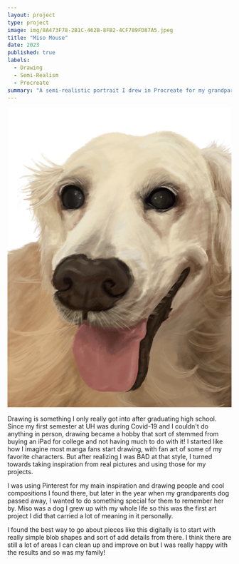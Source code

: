 ```yaml
---
layout: project
type: project
image: img/8A473F78-2B1C-462B-8FB2-4CF789FD87A5.jpeg
title: "Miso Mouse"
date: 2023
published: true
labels:
  - Drawing
  - Semi-Realism
  - Procreate
summary: "A semi-realistic portrait I drew in Procreate for my grandparents dog."
---
```


<img class="img-fluid" src="../img/8A473F78-2B1C-462B-8FB2-4CF789FD87A5.jpeg">

Drawing is something I only really got into after graduating high school. Since my first semester at UH was during Covid-19 and I couldn't do anything in person, drawing became a hobby that sort of stemmed from buying an iPad for college and not having much to do with it! I started like how I imagine most manga fans start drawing, with fan art of some of my favorite characters. But after realizing I was BAD at that style, I turned towards taking inspiration from real pictures and using those for my projects. 

I was using Pinterest for my main inspiration and drawing people and cool compositions I found there, but later in the year when my grandparents dog passed away, I wanted to do something special for them to remember her by. Miso was a dog I grew up with my whole life so this was the first art project I did that carried a lot of meaning in it personally. 

I found the best way to go about pieces like this digitally is to start with really simple blob shapes and sort of add details from there. I think there are still a lot of areas I can clean up and improve on but I was really happy with the results and so was my family! 
